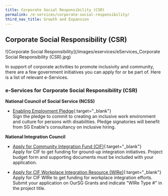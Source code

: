 ```yaml
---
title: Corporate Social Responsibility (CSR)
permalink: /e-services/corporate-social-responsibility/
third_nav_title: Growth and Expansion
---
```


## Corporate Social Responsibility (CSR)

![Corporate Social Responsibility](/images/eservices/eServices_Corporate Social Responsibility (CSR).jpg)

In support of corporate activities to promote inclusivity and community, there are a few government initiatives you can apply for or be part of. Here is a list of relevant e-Services.

### e-Services for Corporate Social Responsibility (CSR)

**National Council of Social Service (NCSS)**

- [Enabling Employment Pledge](https://form.gov.sg/#!/5e4a00425cb1370011a1d85c){:target="_blank"}
  <br>Sign the pledge to commit to creating an inclusive work environment and culture for persons with disabilities. Pledge signatories will benefit from SG Enable's consultancy on inclusive hiring.

**National Integration Council**

- [Apply for Community Integration Fund (CIF)](https://oursggrants.gov.sg/){:target="_blank"}
  <br>Apply for CIF to get funding for ground-up integration initiatives. Project budget form and supporting documents must be included with your application.

- [Apply for CIF Workplace Integration Resource (WIRe)](https://oursggrants.gov.sg/){:target="_blank"}
  <br>Apply for CIF WIRe to get funding for workplace integration efforts. Submit your application on OurSG Grants and indicate "WIRe Type #" in the project title.

